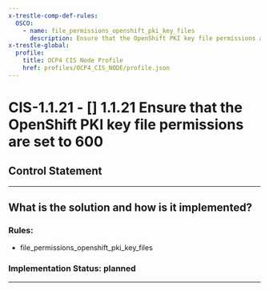 ```yaml
---
x-trestle-comp-def-rules:
  OSCO:
    - name: file_permissions_openshift_pki_key_files
      description: Ensure that the OpenShift PKI key file permissions are set to 600
x-trestle-global:
  profile:
    title: OCP4 CIS Node Profile
    href: profiles/OCP4_CIS_NODE/profile.json
---
```


# CIS-1.1.21 - \[\] 1.1.21 Ensure that the OpenShift PKI key file permissions are set to 600

## Control Statement

______________________________________________________________________

## What is the solution and how is it implemented?

<!-- For implementation status enter one of: implemented, partial, planned, alternative, not-applicable -->

<!-- Note that the list of rules under ### Rules: is read-only and changes will not be captured after assembly to JSON -->

<!-- Add control implementation description here for control: CIS-1.1.21 -->

### Rules:

  - file_permissions_openshift_pki_key_files

### Implementation Status: planned

______________________________________________________________________
